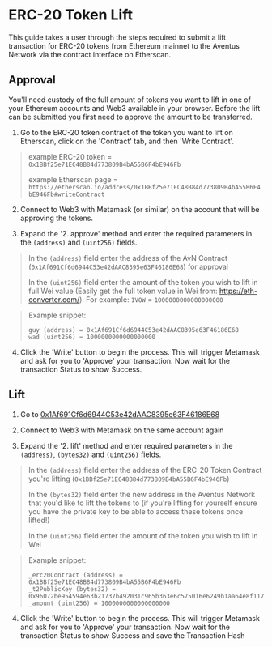 # ERC-20 Token Lift

This guide takes a user through the steps required to submit a lift transaction for ERC-20 tokens from Ethereum mainnet to the Aventus Network via the contract interface on Etherscan.

## Approval

You'll need custody of the full amount of tokens you want to lift in one of your Ethereum accounts and Web3 available in your browser. Before the lift can be submitted you first need to approve the amount to be transferred.

1. Go to the ERC-20 token contract of the token you want to lift on Etherscan, click on the 'Contract' tab, and then 'Write Contract'.

> example ERC-20 token = `0x1BBf25e71EC48B84d773809B4bA55B6F4bE946Fb`
>
> example Etherscan page = `https://etherscan.io/address/0x1BBf25e71EC48B84d773809B4bA55B6F4bE946Fb#writeContract`

2. Connect to Web3 with Metamask (or similar) on the account that will be approving the tokens.

3. Expand the '2. approve' method and enter the required parameters in the `(address)` and `(uint256)` fields.

> In the `(address)` field enter the address of the AvN Contract (`0x1Af691Cf6d6944C53e42dAAC8395e63F46186E68`) for approval
>
> In the `(uint256)` field enter the amount of the token you wish to lift in full Wei value (Easily get the full token value in Wei from: https://eth-converter.com/). For example: `1VOW` = `1000000000000000000`

> Example snippet:
> ```
> guy (address) = 0x1Af691Cf6d6944C53e42dAAC8395e63F46186E68
> wad (uint256) = 1000000000000000000
> ```

4. Click the 'Write' button to begin the process. This will trigger Metamask and ask for you to 'Approve' your transaction. Now wait for the transaction Status to show Success.

## Lift

1. Go to [0x1Af691Cf6d6944C53e42dAAC8395e63F46186E68](https://etherscan.io/address/0x1Af691Cf6d6944C53e42dAAC8395e63F46186E68#writeContract)

2. Connect to Web3 with Metamask on the same account again

3. Expand the '2. lift' method and enter required parameters in the `(address)`, `(bytes32)` and `(uint256)` fields.

> In the `(address)` field enter the address of the ERC-20 Token Contract you're lifting (`0x1BBf25e71EC48B84d773809B4bA55B6F4bE946Fb`)
>
> In the `(bytes32)` field enter the new address in the Aventus Network that you'd like to lift the tokens to (if you're lifting for yourself ensure you have the private key to be able to access these tokens once lifted!)
>
> In the `(uint256)` field enter the amount of the token you wish to lift in Wei

> Example snippet:
> ```
> _erc20Contract (address) = 0x1BBf25e71EC48B84d773809B4bA55B6F4bE946Fb
> _t2PublicKey (bytes32) = 0x96072be954594e63b21737b492031c965b363e6c575016e6249b1aa64e8f1170
> _amount (uint256) = 1000000000000000000
> ```

4. Click the 'Write' button to begin the process. This will trigger Metamask and ask for you to 'Approve' your transaction. Now wait for the transaction Status to show Success and save the Transaction Hash
